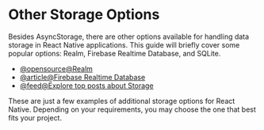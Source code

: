 # Other Storage Options

Besides AsyncStorage, there are other options available for handling data storage in React Native applications. This guide will briefly cover some popular options: Realm, Firebase Realtime Database, and SQLite.

- [@opensource@Realm](https://github.com/realm/realm-js)
- [@article@Firebase Realtime Database](https://firebase.google.com/docs/database)
- [@feed@Explore top posts about Storage](https://app.daily.dev/tags/storage?ref=roadmapsh)

These are just a few examples of additional storage options for React Native. Depending on your requirements, you may choose the one that best fits your project.
